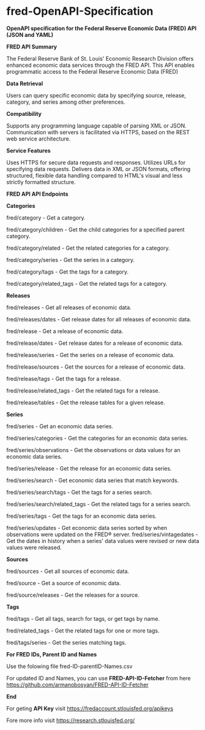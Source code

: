 # fred-OpenAPI-Specification

**OpenAPI specification for the Federal Reserve Economic Data (FRED) API (JSON and YAML)**



**FRED API Summary**

The Federal Reserve Bank of St. Louis' Economic Research Division offers enhanced economic data services through the FRED API. This API enables programmatic access to the Federal Reserve Economic Data (FRED)


**Data Retrieval**

Users can query specific economic data by specifying source, release, category, and series among other preferences.


**Compatibility**

Supports any programming language capable of parsing XML or JSON. Communication with servers is facilitated via HTTPS, based on the REST web service architecture.


**Service Features**

Uses HTTPS for secure data requests and responses.
Utilizes URLs for specifying data requests.
Delivers data in XML or JSON formats, offering structured, flexible data handling compared to HTML's visual and less strictly formatted structure.



**FRED API API Endpoints**


**Categories**

fred/category - Get a category.

fred/category/children - Get the child categories for a specified parent category.

fred/category/related - Get the related categories for a category.

fred/category/series - Get the series in a category.

fred/category/tags - Get the tags for a category.

fred/category/related_tags - Get the related tags for a category.



**Releases**

fred/releases - Get all releases of economic data.

fred/releases/dates - Get release dates for all releases of economic data.

fred/release - Get a release of economic data.

fred/release/dates - Get release dates for a release of economic data.

fred/release/series - Get the series on a release of economic data.

fred/release/sources - Get the sources for a release of economic data.

fred/release/tags - Get the tags for a release.

fred/release/related_tags - Get the related tags for a release.

fred/release/tables - Get the release tables for a given release.


**Series**

fred/series - Get an economic data series.

fred/series/categories - Get the categories for an economic data series.

fred/series/observations - Get the observations or data values for an economic data series.

fred/series/release - Get the release for an economic data series.

fred/series/search - Get economic data series that match keywords.

fred/series/search/tags - Get the tags for a series search.

fred/series/search/related_tags - Get the related tags for a series search.

fred/series/tags - Get the tags for an economic data series.

fred/series/updates - Get economic data series sorted by when observations were updated on the FRED®
server.
fred/series/vintagedates - Get the dates in history when a series' data values were revised or new data values were released.



**Sources**

fred/sources - Get all sources of economic data.

fred/source - Get a source of economic data.

fred/source/releases - Get the releases for a source.



**Tags**

fred/tags - Get all tags, search for tags, or get tags by name.

fred/related_tags - Get the related tags for one or more tags.

fred/tags/series - Get the series matching tags.



**For FRED IDs, Parent ID and Names**

Use the folowing file fred-ID-parentID-Names.csv

For updated ID and Names, you can use **FRED-API-ID-Fetcher** from here https://github.com/armanobosyan/FRED-API-ID-Fetcher



**End**

For geting **API Key** visit https://fredaccount.stlouisfed.org/apikeys

Fore more info visit https://research.stlouisfed.org/
